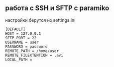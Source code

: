 ## работа с SSH и SFTP c paramiko

настройки берутся из settings.ini

```
[DEFAULT]
HOST = 127.0.0.1
SFTP_PORT = 22
USERNAME = user
PASSWORD = password
REMOTE_PATH = /home/user
REMOTE_FILEXTENTION = .avi
LOCAL_PATH =
```
